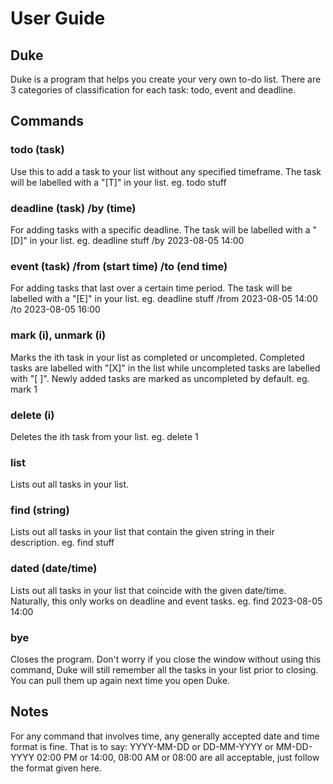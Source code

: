 # User Guide

## Duke
Duke is a program that helps you create your very own to-do list. There are 3 categories of
classification for each task: todo, event and deadline.

## Commands
### todo (task)
   Use this to add a task to your list without any specified timeframe. The task will be labelled with a
   "[T]" in your list.
   eg. todo stuff
### deadline (task) /by (time)
   For adding tasks with a specific deadline. The task will be labelled with a "[D]" in your list.
   eg. deadline stuff /by 2023-08-05 14:00
### event (task) /from (start time) /to (end time)
   For adding tasks that last over a certain time period. The task will be labelled with a "[E]" in your
   list.
   eg. deadline stuff /from 2023-08-05 14:00 /to 2023-08-05 16:00
### mark (i), unmark (i)
   Marks the ith task in your list as completed or uncompleted. Completed tasks are labelled with "[X]"
   in the list while uncompleted tasks are labelled with "[ ]". Newly added tasks are marked as uncompleted
   by default.
   eg. mark 1
### delete (i)
   Deletes the ith task from your list.
   eg. delete 1
### list
   Lists out all tasks in your list.
### find (string)
   Lists out all tasks in your list that contain the given string in their description.
   eg. find stuff
### dated (date/time)
   Lists out all tasks in your list that coincide with the given date/time. Naturally, this only works
   on deadline and event tasks.
   eg. find 2023-08-05 14:00
### bye
   Closes the program. Don't worry if you close the window without using this command, Duke will still
   remember all the tasks in your list prior to closing. You can pull them up again next time you open
   Duke.

## Notes
   For any command that involves time, any generally accepted date and time format is fine. That is to say:
   YYYY-MM-DD or DD-MM-YYYY or MM-DD-YYYY
   02:00 PM or 14:00, 08:00 AM or 08:00
   are all acceptable, just follow the format given here.
   